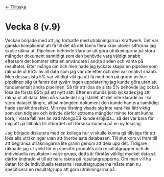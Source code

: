 [← Tillbaka](../README.md)

# Vecka 8 (v.9)
 
Veckan började med att jag fortsatte med uträkningarna i Kraftwerk. Det var ganska komplicerat att få till det då det fanns flera krav utöver siffrorna jag skulle räkna ut. Pipelinen behövde klara av att göra uträkningarna på stora mängder dokument samtidigt som den behövde vara väldigt snabb eftersom det kommer sitta en användare i andra änden och vänta på resultatet. Efter många om och men hade jag lyckats skapa en pipeline som räknade ut 95% av all data som jag var ute efter och den var relativt snabb. Men dessa sista 5% var väldigt viktiga att få med och på grund av hur pipelinen såg ut fanns det tyvärr ingen uppdatering jag kunde göra utan att fundamentalt ändra pipelinen. Så för att lösa de sista 5% behövde jag också lösa de första 95% på ett nytt sätt. Efter en stunds jobb lyckades jag att räkna ut all data! Men då visade det sig istället att det inte klarade av lika stora dataset längre, alltså mängden dokument den kunde hantera samtidigt hade sjunkit drastiskt. Min nya lösning visade sig inte vara lika lätt viktig som den tidigare och krävde därför extrema mängder minne för att kunna köra, i vissa fall mer än vad MongoDB kunde erbjuda… så det var bara för mig att gå tillbaka till ritbordet och försöka komma på en ny lösning. 

Jag började diskutera med en kollega hur vi skulle kunna gå tillväga för att lösa alla uträkningar utan att överbelasta databasen. Till slut kom vi fram till att begränsa uträkningarna lite grann genom att dela upp det. Tidigare räknade jag ut yield för en specifik produkts alla resultatgrupper och de individuella resultaten i varje grupp, detta är förstås väldigt mycket data så därför ändrade vi till att bara räkna på resultatgrupperna. Om man vill ha datan för de individuella testerna i resultatgrupperna måste man nu specificera en resultatgrupp att göra uträkningarna på.
